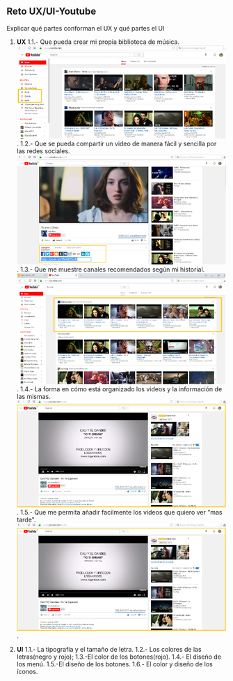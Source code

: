 ## Reto UX/UI-Youtube

Explicar qué partes conforman el UX y qué partes el UI

1. **UX**
 1.1.- Que pueda crear mi propia biblioteca de música.
 ![biblioteca](images/biblioteca.png).
 1.2.- Que se pueda compartir un video de manera fácil y sencilla por las redes sociales.
 ![compartir](images/compartir.png).
 1.3.- Que me muestre canales recomendados según mi historial.
 ![recomendaciones](images/recomendaciones.png).
 1.4.- La forma en cómo está organizado los videos y la información de las mismas.
 ![arquitectura](images/arquitectura.png).
 1.5.- Que me permita añadir facilmente los videos que quiero ver "mas tarde".
 ![ver](images/arquitectura.png).

2. **UI**
1.1.- La tipografía y el tamaño de letra.
1.2.- Los colores de las letras(negro y rojo);
1.3.-El color de los botones(rojo).
1.4.- El diseño de los menú.
1.5.-El diseño de los botones.
1.6.- El color y diseño de los íconos.
